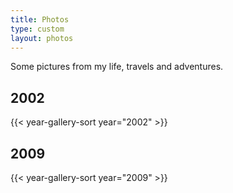 ```yaml
---
title: Photos
type: custom
layout: photos
---
```


Some pictures from my life, travels and adventures. 

## 2002

{{< year-gallery-sort year="2002" >}}

## 2009

{{< year-gallery-sort year="2009" >}}

